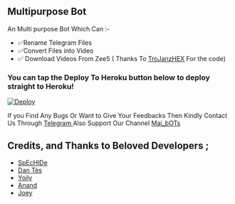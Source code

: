 ## Multipurpose Bot 

An Multi purpose Bot Which Can :-
* ✅Rename Telegram Files 
* ✅Convert Files into Video 
* ✅ Download Videos From Zee5 ( Thanks To [TroJanzHEX](https://github.com/TroJanzHEX/Zee5-Downloader) For the code) 



### You can tap the Deploy To Heroku button below to deploy straight to Heroku!
[![Deploy](https://www.herokucdn.com/deploy/button.svg)](https://heroku.com/deploy?template=https://github.com/SeriesZone101/File-Renamer2-Sz)

If you Find Any Bugs Or Want to Give Your Feedbacks Then Kindly Contact Us Through [Telegram ](https://telegram.dog/DeepakV111_bot) 
Also Support Our Channel [Mai_bOTs](https://telegram.dog/movieszzzone) 

## Credits, and Thanks to Beloved Developers ;

* [SpEcHlDe](https://telegram.dog/SpEcHlDe) 
* [Dan Tès](https://telegram.dog/haskell) 
* [Yoily](https://telegram.dog/YoilyL)
* [Anand](https://telegram.dog/Anandpskerala)
* [Joey](https://telegram.dog/DeepakV111_bot)
